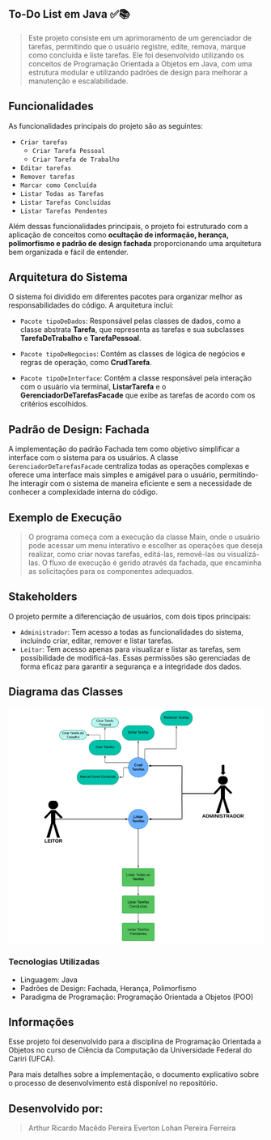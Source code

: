 ## To-Do List em Java ✅📚

> Este projeto consiste em um aprimoramento de um gerenciador de tarefas, permitindo que o usuário registre, edite, remova, marque como concluída e liste tarefas. Ele foi desenvolvido utilizando os conceitos de Programação Orientada a Objetos em Java, com uma estrutura modular e utilizando padrões de design para melhorar a manutenção e escalabilidade.

## Funcionalidades
As funcionalidades principais do projeto são as seguintes:

- `Criar tarefas`
    - `Criar Tarefa Pessoal`
    - `Criar Tarefa de Trabalho`
- `Editar tarefas`
- `Remover tarefas`
- `Marcar como Concluída`
- `Listar Todas as Tarefas`
- `Listar Tarefas Concluídas`
- `Listar Tarefas Pendentes`

Além dessas funcionalidades principais, o projeto foi estruturado com a aplicação de conceitos como  **ocultação de informação, herança, polimorfismo e padrão de design fachada** proporcionando uma arquitetura bem organizada e fácil de entender.

## Arquitetura do Sistema
O sistema foi dividido em diferentes pacotes para organizar melhor as responsabilidades do código. A arquitetura inclui:

- `Pacote tipoDeDados`: Responsável pelas classes de dados, como a classe abstrata **Tarefa**, que representa as tarefas e sua subclasses **TarefaDeTrabalho** e **TarefaPessoal**.

- `Pacote tipoDeNegocios`: Contém as classes de lógica de negócios e regras de operação, como **CrudTarefa**.

- `Pacote tipoDeInterface`: Contém a classe responsável pela interação com o usuário via terminal, **ListarTarefa** e o **GerenciadorDeTarefasFacade** que exibe as tarefas de acordo com os critérios escolhidos.

## Padrão de Design: Fachada
A implementação do padrão Fachada tem como objetivo simplificar a interface com o sistema para os usuários. A classe `GerenciadorDeTarefasFacade` centraliza todas as operações complexas e oferece uma interface mais simples e amigável para o usuário, permitindo-lhe interagir com o sistema de maneira eficiente e sem a necessidade de conhecer a complexidade interna do código.

## Exemplo de Execução
> O programa começa com a execução da classe Main, onde o usuário pode acessar um menu interativo e escolher as operações que deseja realizar, como criar novas tarefas, editá-las, removê-las ou visualizá-las. O fluxo de execução é gerido através da fachada, que encaminha as solicitações para os componentes adequados.

## Stakeholders
O projeto permite a diferenciação de usuários, com dois tipos principais:

- `Administrador`: Tem acesso a todas as funcionalidades do sistema, incluindo criar, editar, remover e listar tarefas.
- `Leitor`: Tem acesso apenas para visualizar e listar as tarefas, sem possibilidade de modificá-las.
Essas permissões são gerenciadas de forma eficaz para garantir a segurança e a integridade dos dados.

## Diagrama das Classes
![alt text](<Diagrama UML.png>)

### Tecnologias Utilizadas
- Linguagem: Java
- Padrões de Design: Fachada, Herança, Polimorfismo
- Paradigma de Programação: Programação Orientada a Objetos (POO)


## Informações
Esse projeto foi desenvolvido para a disciplina de Programação Orientada a Objetos no curso de Ciência da Computação da Universidade Federal do Cariri (UFCA).

Para mais detalhes sobre a implementação, o documento explicativo sobre o processo de desenvolvimento está disponível no repositório.

## Desenvolvido por:
>Arthur Ricardo Macêdo Pereira
Everton Lohan Pereira Ferreira
